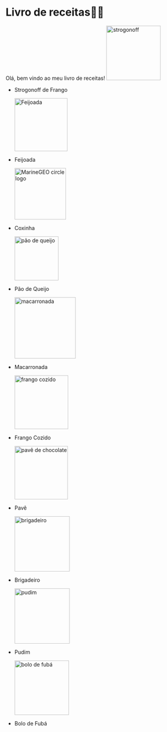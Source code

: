 # Livro de receitas👨‍🍳

Olá, bem vindo ao meu livro de receitas! 
       <img title="" src="https://www.minhareceita.com.br/app/uploads/2020/09/Estrogonofe-saudavel-desktop.jpg" alt="strogonoff" width="145">

- Strogonoff de Frango 
  
  <img title="" src="https://i.panelinha.com.br/i1/bk-9097-39-panelinha-12-02-200635.webp" alt="Feijoada" width="141">

- Feijoada
  
  <img title="MarineGEO logo" src="https://www.cnnbrasil.com.br/viagemegastronomia/wp-content/uploads/sites/5/2023/02/coxinha-g772e5ca7a_1920.jpg" alt="MarineGEO circle logo" width="137">

- Coxinha
  
  <img title="" src="https://receitadaboa.com.br/wp-content/uploads/2024/08/Imagem-ilustrativa-de-pao-de-queijo-3.webp" alt="pão de queijo" width="117">

- Pão de Queijo
  
  <img title="" src="https://hileia.com.br/wp-content/uploads/2024/01/macarronada-a-bolonhesa-rose.jpg" alt="macarronada" width="163">

- Macarronada
  
  <img title="" src="https://encrypted-tbn0.gstatic.com/images?q=tbn:ANd9GcSIsZwKXb4J_qegCo8I85FjY3_b-x-x5VnuFQ&s" alt="frango cozido" width="143">

- Frango Cozido
  
  <img title="" src="https://static.itdg.com.br/images/640-440/543ffeb02eaaa8dfe47ab5042b65a908/253792-354452-original-1-.jpeg" alt="pavê de chocolate" width="142">

- Pavê
  
  <img title="" src="https://encrypted-tbn0.gstatic.com/images?q=tbn:ANd9GcQ4qeu9TRUh7j3fQToiiDcRC1W365Bbyu-geA&s" alt="brigadeiro" width="147">

- Brigadeiro
  
  <img title="" src="https://static.itdg.com.br/images/640-440/d1307a2e17cda187df76b78cfd3ac464/shutterstock-2322251819-1-.jpg" alt="pudim" width="147">

- Pudim
  
  <img title="" src="https://s2-receitas.glbimg.com/Yvl3B0-FybBiu026nqxfmv5derk=/1200x/smart/filters:cover():strip_icc()/i.s3.glbimg.com/v1/AUTH_1f540e0b94d8437dbbc39d567a1dee68/internal_photos/bs/2022/Q/C/2DeqRTSI2oR5wVBFVVOw/delicious-cornmeal-cake-traditional-brazilian-cake.jpg" alt="bolo de fubá" width="145">

- Bolo de Fubá
